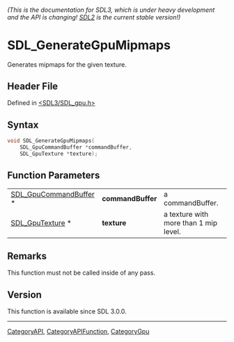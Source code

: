 ###### (This is the documentation for SDL3, which is under heavy development and the API is changing! [SDL2](https://wiki.libsdl.org/SDL2/) is the current stable version!)
# SDL_GenerateGpuMipmaps

Generates mipmaps for the given texture.

## Header File

Defined in [<SDL3/SDL_gpu.h>](https://github.com/libsdl-org/SDL/blob/main/include/SDL3/SDL_gpu.h)

## Syntax

```c
void SDL_GenerateGpuMipmaps(
    SDL_GpuCommandBuffer *commandBuffer,
    SDL_GpuTexture *texture);
```

## Function Parameters

|                                                |                   |                                       |
| ---------------------------------------------- | ----------------- | ------------------------------------- |
| [SDL_GpuCommandBuffer](SDL_GpuCommandBuffer) * | **commandBuffer** | a commandBuffer.                      |
| [SDL_GpuTexture](SDL_GpuTexture) *             | **texture**       | a texture with more than 1 mip level. |

## Remarks

This function must not be called inside of any pass.

## Version

This function is available since SDL 3.0.0.

----
[CategoryAPI](CategoryAPI), [CategoryAPIFunction](CategoryAPIFunction), [CategoryGpu](CategoryGpu)

